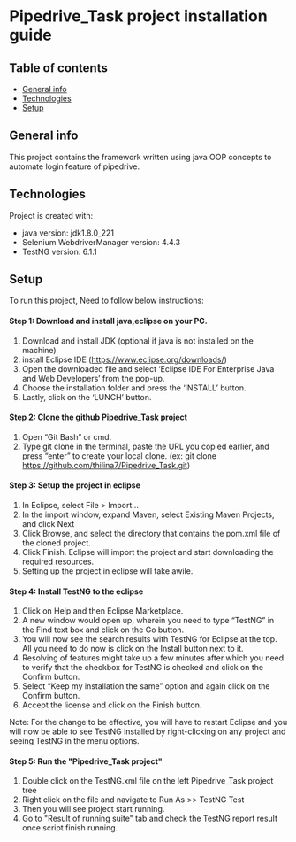 # Pipedrive_Task project installation guide

## Table of contents
* [General info](#general-info)
* [Technologies](#technologies)
* [Setup](#setup)

## General info
This project contains the framework written using java OOP concepts to automate login feature of pipedrive.
	
## Technologies
Project is created with:
* java version: jdk1.8.0_221
* Selenium WebdriverManager version: 4.4.3
* TestNG version: 6.1.1
	
## Setup
To run this project, Need to follow below instructions:

#### Step 1: Download and install java,eclipse on your PC.
1. Download and install JDK (optional if java is not installed on the machine) 
2. install Eclipse IDE (https://www.eclipse.org/downloads/)
3. Open the downloaded file and select ‘Eclipse IDE For Enterprise Java and Web Developers’ from the pop-up.
4. Choose the installation folder and press the ‘INSTALL’ button.
5. Lastly, click on the ‘LUNCH’ button.

#### Step 2: Clone the github Pipedrive_Task project
1. Open “Git Bash” or cmd.
2. Type git clone in the terminal, paste the URL you copied earlier, and press “enter” to create your local clone. (ex: git clone https://github.com/thilina7/Pipedrive_Task.git)

#### Step 3: Setup the project in eclipse
1. In Eclipse, select File > Import…
2. In the import window, expand Maven, select Existing Maven Projects, and click Next
3. Click Browse, and select the directory that contains the pom.xml file of the cloned project.
4. Click Finish. Eclipse will import the project and start downloading the required resources.
5. Setting up the project in eclipse will take awile.

#### Step 4: Install TestNG to the eclipse
1. Click on Help and then Eclipse Marketplace.
2. A new window would open up, wherein you need to type “TestNG” in the Find text box and click on the Go button.
3. You will now see the search results with TestNG for Eclipse at the top. All you need to do now is click on the Install button next to it.
4. Resolving of features might take up a few minutes after which you need to verify that the checkbox for TestNG is checked and click on the Confirm button.
5. Select “Keep my installation the same” option and again click on the Confirm button.
6. Accept the license and click on the Finish button.

Note: For the change to be effective, you will have to restart Eclipse and you will now be able to see TestNG installed by right-clicking on any project and seeing TestNG in the menu options.

#### Step 5: Run the "Pipedrive_Task project"
1. Double click on the TestNG.xml file on the left Pipedrive_Task project tree
2. Right click on the file and navigate to Run As >> TestNG Test
3. Then you will see project start running.
4. Go to "Result of running suite" tab and check the TestNG report result once script finish running.
